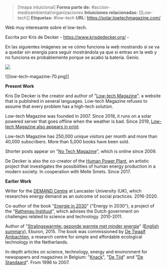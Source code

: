 > [!mapa intuicional]
> **Forma parte de:** #accion-medioambiental/organizaciones 
> **Intuiciones relacionadas:** [[Low-tech]]
> **Etiquetas:** #low-tech
> **URL:** https://solar.lowtechmagazine.com/

Web muy interesante sobre el low-tech.

Escrita por Kris de Decker - https://www.krisdedecker.org/ - 

En las siguientes imágenes se ve cómo funciona la web mostrando si se va a quedar sin energía para seguir mostrándola ya que si entras en la web y no funciona es probablemente porque se acabó la batería. Genio.

![](low-tech-magazine-100.png)

![[low-tech-magazine-70.png]]

**Present Work**

Kris De Decker is the creator and author of "[Low-tech Magazine](https://solar.lowtechmagazine.com)", a website that is published in several languages. Low-tech Magazine refuses to assume that every problem has a high-tech solution.

Low-tech Magazine was founded in 2007. Since 2018, it runs on a solar powered server that goes offline when the weather is bad. Since 2019, [Low-tech Magazine also appears in print](https://solar.lowtechmagazine.com/offline-reading.html). 

Low-tech Magazine has 250,000 unique visitors per month and more than 40,000 subscribers. More than 5,000 books have been sold.

Shorter posts appear on "[No Tech Magazine](http://www.notechmagazine.com/)", which is online since 2009.

De Decker is also the co-creator of the [Human Power Plant](http://www.humanpowerplant.be/), an artistic project that investigates the possibilities of human energy production in a modern society. In cooperation with Melle Smets. Since 2017.

**Earlier Work**

Writer for the [DEMAND Centre](http://www.demand.ac.uk/) at Lancaster University (UK), which researches energy demand as an outcome of social practices. 2016-2020.

Co-author of the book "[Energie in 2030](http://www.rathenau.nl/nieuws/nieuwsberichten/2011/09/is-onze-energie-in-2030-betaalbaar-betrouwbaar-en-schoon.html)" ("Energy in 2030"), a project of the "[Rathenau Instituut](http://www.rathenau.nl/en.html)", which advises the Dutch government on challenges related to science and technology. 2010-2011.

Author of "[Stralingswarmte: gezonde warmte met minder energie](http://eburon.nl/product/stralingsverwarming/)" ([English summary](http://www.lowtechmagazine.com/2015/02/heating-people-not-spaces.html)), Eburon, 2015. The book was commissioned by [De Twaalf Ambachten](http://www.de12ambachten.nl/enghome.html), a research centre for simple and affordable ecological technology in the Netherlands.

In-depth articles on science, technology, energy and environment for newspapers and magazines in Belgium: "[Knack](http://www.knack.be)", "[De Tijd](http://www.tijd.be)" and "[De Standaard](http://www.standaard.be)". From 1996 to 2007.